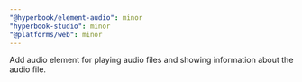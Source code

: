 ```yaml
---
"@hyperbook/element-audio": minor
"hyperbook-studio": minor
"@platforms/web": minor
---
```


Add audio element for playing audio files and showing information about the audio file.
